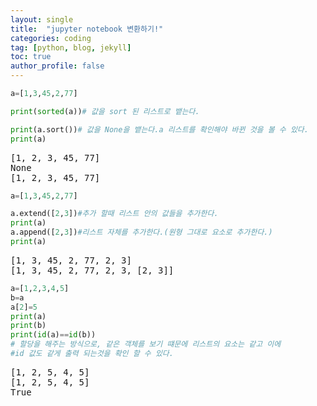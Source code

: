 ```yaml
---
layout: single
title:  "jupyter notebook 변환하기!"
categories: coding
tag: [python, blog, jekyll]
toc: true
author_profile: false
---
```


<head>
  <style>
    table.dataframe {
      white-space: normal;
      width: 100%;
      height: 240px;
      display: block;
      overflow: auto;
      font-family: Arial, sans-serif;
      font-size: 0.9rem;
      line-height: 20px;
      text-align: center;
      border: 0px !important;
    }

    table.dataframe th {
      text-align: center;
      font-weight: bold;
      padding: 8px;
    }

    table.dataframe td {
      text-align: center;
      padding: 8px;
    }

    table.dataframe tr:hover {
      background: #b8d1f3; 
    }

    .output_prompt {
      overflow: auto;
      font-size: 0.9rem;
      line-height: 1.45;
      border-radius: 0.3rem;
      -webkit-overflow-scrolling: touch;
      padding: 0.8rem;
      margin-top: 0;
      margin-bottom: 15px;
      font: 1rem Consolas, "Liberation Mono", Menlo, Courier, monospace;
      color: $code-text-color;
      border: solid 1px $border-color;
      border-radius: 0.3rem;
      word-break: normal;
      white-space: pre;
    }

  .dataframe tbody tr th:only-of-type {
      vertical-align: middle;
  }

  .dataframe tbody tr th {
      vertical-align: top;
  }

  .dataframe thead th {
      text-align: center !important;
      padding: 8px;
  }

  .page__content p {
      margin: 0 0 0px !important;
  }

  .page__content p > strong {
    font-size: 0.8rem !important;
  }

  </style>
</head>



```python
a=[1,3,45,2,77]

print(sorted(a))# 값을 sort 된 리스트로 뱉는다. 

print(a.sort())# 값을 None을 뱉는다.a 리스트를 확인해야 바뀐 것을 볼 수 있다. 
print(a)
```

<pre>
[1, 2, 3, 45, 77]
None
[1, 2, 3, 45, 77]
</pre>

```python
a=[1,3,45,2,77]

a.extend([2,3])#추가 할때 리스트 안의 값들을 추가한다. 
print(a)
a.append([2,3])#리스트 자체를 추가한다.(원형 그대로 요소로 추가한다.)
print(a)
```

<pre>
[1, 3, 45, 2, 77, 2, 3]
[1, 3, 45, 2, 77, 2, 3, [2, 3]]
</pre>

```python
a=[1,2,3,4,5]
b=a
a[2]=5
print(a)
print(b)
print(id(a)==id(b))
# 할당을 해주는 방식으로, 같은 객체를 보기 떄문에 리스트의 요소는 같고 이에 
#id 값도 같게 출력 되는것을 확인 할 수 있다. 
```

<pre>
[1, 2, 5, 4, 5]
[1, 2, 5, 4, 5]
True
</pre>

```python
```

